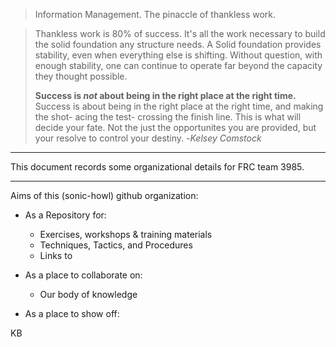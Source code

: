 > Information Management. The pinaccle of thankless work. 

> Thankless work is 80% of success. It's all the work necessary to build the solid foundation any structure needs.
> A Solid foundation provides stability, even when everything else is shifting. Without question, with enough stability, one can
> continue to operate far beyond the capacity they thought possible.  
>  
>   **Success is *not* about being in the right place at the right time.**
>Success is about being in the right place at the right time, and making the shot- acing the test- crossing the finish line.
>This is what will decide your fate. Not the just the opportunites you are provided, but your resolve to control your destiny.
> -_Kelsey Comstock_

---


This document records some organizational details for FRC team 3985.

---

Aims of this (sonic-howl) github organization:
  - As a Repository for:
    - Exercises, workshops & training materials
    - Techniques, Tactics, and Procedures
    - Links to 
    
  - As a place to collaborate on:
    - Our body of knowledge
    
  - As a place to show off:


KB


